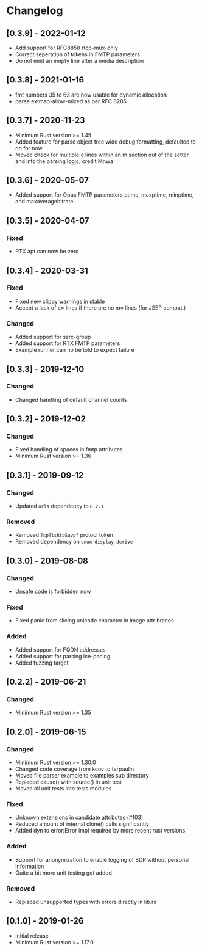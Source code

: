 # Changelog
## [0.3.9] - 2022-01-12
- Add support for RFC8858 rtcp-mux-only
- Correct seperation of tokens in FMTP parameters
- Do not emit an empty line after a media description
## [0.3.8] - 2021-01-16
- fmt numbers 35 to 63 are now usable for dynamic allocation
- parse extmap-allow-mixed as per RFC 8285
## [0.3.7] - 2020-11-23
- Minimum Rust version >= 1.45
- Added feature for parse object tree wide debug formatting, defaulted to on for now
- Moved check for multiple c lines within an m section out of the setter and into the parsing logic, credit Mnwa
## [0.3.6] - 2020-05-07
- Added support for Opus FMTP parameters ptime, maxptime, minptime, and maxaveragebitrate
## [0.3.5] - 2020-04-07
### Fixed
- RTX apt can now be zero
## [0.3.4] - 2020-03-31
### Fixed
- Fixed new clippy warnings in stable
- Accept a lack of c= lines if there are no m= lines (for JSEP compat.)
### Changed
- Added support for ssrc-group
- Added support for RTX FMTP parameters
- Example runner can no be told to expect failure
## [0.3.3] - 2019-12-10
### Changed
- Changed handling of default channel counts

## [0.3.2] - 2019-12-02
### Changed
- Fixed handling of spaces in fmtp attributes
- Minimum Rust version >= 1.36

## [0.3.1] - 2019-09-12
### Changed
- Updated `urls` dependency to `0.2.1`

### Removed
- Removed `TcpTlsRtpSavpf` protocl token
- Removed dependency on `enum-display-derive`

## [0.3.0] - 2019-08-08
### Changed
- Unsafe code is forbidden now

### Fixed
- Fixed panic from slicing unicode character in image attr braces

### Added
- Added support for FQDN addresses
- Added support for parsing ice-pacing
- Added fuzzing target

## [0.2.2] - 2019-06-21
### Changed
 - Minimum Rust version >= 1.35

## [0.2.0] - 2019-06-15
### Changed
- Minimum Rust version >= 1.30.0
- Changed code coverage from kcov to tarpaulin
- Moved file parser example to examples sub directory
- Replaced cause() with source() in unit test
- Moved all unit tests into tests modules

### Fixed
- Unknown extensions in candidate attributes (#103)
- Reduced amount of internal clone() calls significantly
- Added dyn to error:Error impl required by more recent rust versions

### Added
- Support for anonymization to enable logging of SDP without personal
  information
- Quite a bit more unit testing got added

### Removed
- Replaced unsupported types with errors directly in lib.rs

## [0.1.0] - 2019-01-26
- Initial release
- Minimum Rust version >= 1.17.0
